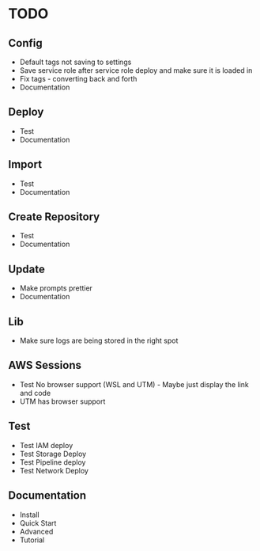 # TODO

## Config

- Default tags not saving to settings
- Save service role after service role deploy and make sure it is loaded in
- Fix tags - converting back and forth
- Documentation

## Deploy

- Test
- Documentation

## Import

- Test
- Documentation

## Create Repository

- Test
- Documentation

## Update

- Make prompts prettier
- Documentation

## Lib

- Make sure logs are being stored in the right spot

## AWS Sessions

- Test No browser support (WSL and UTM) - Maybe just display the link and code
- UTM has browser support

## Test

- Test IAM deploy
- Test Storage Deploy
- Test Pipeline deploy
- Test Network Deploy

## Documentation

- Install
- Quick Start
- Advanced
- Tutorial
